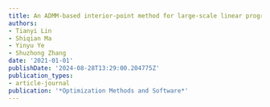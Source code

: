 ```yaml
---
title: An ADMM-based interior-point method for large-scale linear programming
authors:
- Tianyi Lin
- Shiqian Ma
- Yinyu Ye
- Shuzhong Zhang
date: '2021-01-01'
publishDate: '2024-08-28T13:29:00.204775Z'
publication_types:
- article-journal
publication: '*Optimization Methods and Software*'
---
```

